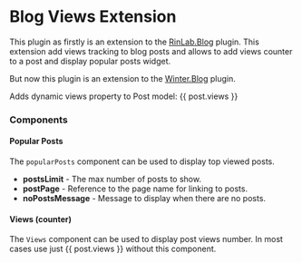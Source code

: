 # Blog Views Extension
This plugin as firstly is an extension to the [RinLab.Blog](https://github.com/rainlab/blog-plugin) plugin. This extension add views tracking to blog posts and allows to add views counter to a post and display popular posts widget.

But now this plugin is an extension to the [Winter.Blog](https://github.com/wintercms/wn-blog-plugin) plugin.

Adds dynamic views property to Post model: {{ post.views }}

### Components
#### Popular Posts
The `popularPosts` component can be used to display top viewed posts.

- **postsLimit** - The max number of posts to show.
- **postPage** - Reference to the page name for linking to posts.
- **noPostsMessage** - Message to display when there are no posts.

#### Views (counter)
The `Views` component can be used to display post views number. In most cases use just {{ post.views }} without this component.
